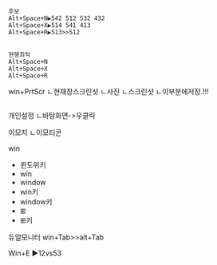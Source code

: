 
```
후보
Alt+Space+N▶542 512 532 432 
Alt+Space+X▶514 541 413
Alt+Space+R▶513>>512


현행최적
Alt+Space+N
Alt+Space+X
Alt+Space+R

```




win+PrtScr
ㄴ현재창스크린샷
ㄴ사진
ㄴ스크린샷
ㄴ이부분에저장.!!!


```

```
개인설정
ㄴ바탕화면->우클릭


이모지
ㄴ이모티콘


win
- 윈도위키
- win
- window
- win키
- window키
- ⊞
- ⊞키


듀얼모니터
win+Tab>>alt+Tab    

Win+E
▶12vs53


